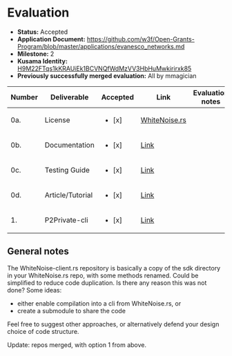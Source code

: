 # Evaluation

* **Status:** Accepted
* **Application Document:** https://github.com/w3f/Open-Grants-Program/blob/master/applications/evanesco_networks.md
* **Milestone:** 2
* **Kusama Identity:** [H9M22FTqs1kKRAUiEk1BCVNQfWdMzVV3HbHuMwkirirxk85](https://polkascan.io/pre/kusama/account/H9M22FTqs1kKRAUiEk1BCVNQfWdMzVV3HbHuMwkirirxk85)
* **Previously successfully merged evaluation:** All by mmagician

| Number | Deliverable      | Accepted               | Link                                                                              | Evaluation notes |
|--------|------------------|------------------------|-----------------------------------------------------------------------------------|------------------|
| 0a.    | License          | <ul><li>[x] </li></ul> | [WhiteNoise.rs](https://github.com/Evanesco-Labs/WhiteNoise.rs/blob/main/LICENSE) |                  |
| 0b.    | Documentation    | <ul><li>[x] </li></ul> | [Link](https://github.com/Evanesco-Labs/WhiteNoise-client.rs/blob/main/README.md) |                  |
| 0c.    | Testing Guide    | <ul><li>[x] </li></ul> | [Link](https://github.com/Evanesco-Labs/WhiteNoise-client.rs/blob/main/README.md) |                  |
| 0d.    | Article/Tutorial | <ul><li>[x] </li></ul> | [Link](https://github.com/Evanesco-Labs/WhiteNoise-client.rs/blob/main/README.md) |                  |
| 1.     | P2Private-cli    | <ul><li>[x] </li></ul> | [Link](https://github.com/Evanesco-Labs/WhiteNoise-client.rs/blob/main/README.md) |                  |

## General notes

The WhiteNoise-client.rs repository is basically a copy of the sdk directory in your WhiteNoise.rs repo, with some methods renamed.
Could be simplified to reduce code duplication. Is there any reason this was not done? Some ideas:
- either enable compilation into a cli from WhiteNoise.rs, or
- create a submodule to share the code

Feel free to suggest other approaches, or alternatively defend your design choice of code structure.

Update: repos merged, with option 1 from above.
